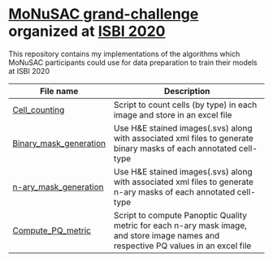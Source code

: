 # [MoNuSAC grand-challenge](https://monusac-2020.grand-challenge.org/) organized at [ISBI 2020](http://2020.biomedicalimaging.org/)

This repository contains my implementations of the algorithms which MoNuSAC participants could use for data preparation to train their models at ISBI 2020

| **File name** | **Description** |
| ------------------------ | ------------- |
| [Cell_counting](https://github.com/ruchikaverma-iitg/MoNuSAC/blob/master/Cell_counting.ipynb) | Script to count cells (by type) in each image and store in an excel file|
| [Binary_mask_generation](https://github.com/ruchikaverma-iitg/MoNuSAC/blob/master/Binary_mask_generation.ipynb) | Use H&E stained images(.svs) along with associated xml files to generate binary masks of each annotated cell-type|
| [n-ary_mask_generation](https://github.com/ruchikaverma-iitg/MoNuSAC/blob/master/n-ary_mask_generation.ipynb) | Use H&E stained images(.svs) along with associated xml files to generate n-ary masks of each annotated cell-type|
| [Compute_PQ_metric](https://github.com/ruchikaverma-iitg/MoNuSAC/blob/master/PQ_metric.ipynb) | Script to compute Panoptic Quality metric for each n-ary mask image, and store image names and respective PQ values in an excel file |

